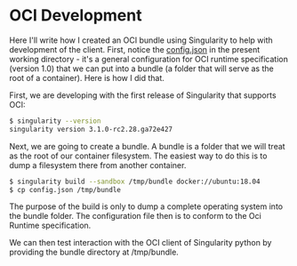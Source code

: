 # OCI Development

Here I'll write how I created an OCI bundle using Singularity to help with
development of the client. First, notice the [config.json](config.json)
in the present working directory - it's a general configuration for OCI
runtime specification (version 1.0) that we can put into a bundle (a folder
that will serve as the root of a container). Here is how I did that.

First, we are developing with the first release of Singularity that supports
OCI:

```bash
$ singularity --version
singularity version 3.1.0-rc2.28.ga72e427
```

Next, we are going to create a bundle. A bundle is a folder that we will
treat as the root of our container filesystem. The easiest way to do
this is to dump a filesystem there from another container.

```bash
$ singularity build --sandbox /tmp/bundle docker://ubuntu:18.04
$ cp config.json /tmp/bundle
```

The purpose of the build is only to dump a complete operating system into the
bundle folder. The configuration file then is to conform to the Oci
Runtime specification.

We can then test interaction with the OCI client of Singularity python
by providing the bundle directory at /tmp/bundle.
